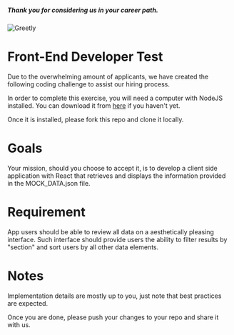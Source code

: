 ##### Thank you for considering us in your career path.

![Greetly](https://www.greetly.com/hubfs/2020-website-redesign/logo.png)

# Front-End Developer Test
Due to the overwhelming amount of applicants, we have created the following coding challenge to assist our hiring process. 

In order to complete this exercise, you will need a computer with NodeJS installed. You can download it from [here](https://nodejs.org/en/) if you haven't yet.

Once it is installed, please fork this repo and clone it locally. 

# Goals
Your mission, should you choose to accept it, is to develop a client side application with React that retrieves and displays the information provided in the MOCK_DATA.json file. 

# Requirement
App users should be able to review all data on a aesthetically pleasing interface. Such interface should provide users the ability to filter results by "section" and sort users by all other data elements. 

# Notes
Implementation details are mostly up to you, just note that best practices are expected.

Once you are done, please push your changes to your repo and share it with us.
